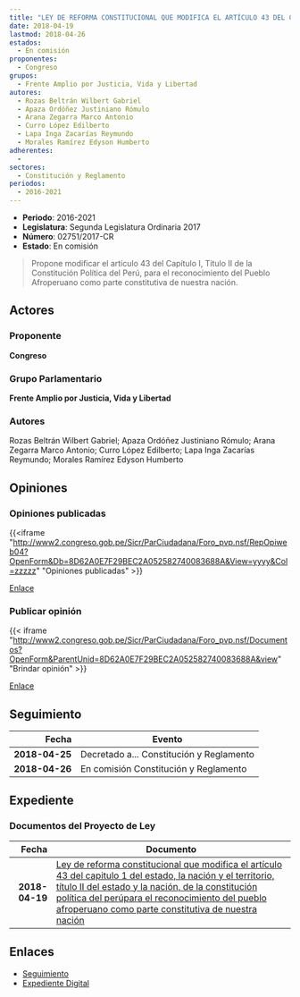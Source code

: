 ```yaml
---
title: "LEY DE REFORMA CONSTITUCIONAL QUE MODIFICA EL ARTÍCULO 43 DEL CAPÍTULO 1 DEL ESTADO, LA NACIÓN Y EL TERRITORIO, TÍTULO II DEL ESTADO Y LA NACIÓN, DE LA CONSTITUCIÓN POLÍTICA DEL PERÚ PARA EL RECONOCIMIENTO DEL PUEBLO AFROPERUANO COMO PARTE CONSTITUTIVA DE NUESTRA NACIÓN"
date: 2018-04-19
lastmod: 2018-04-26
estados: 
  - En comisión
proponentes: 
  - Congreso
grupos: 
  - Frente Amplio por Justicia, Vida y Libertad
autores: 
  - Rozas Beltrán Wilbert Gabriel
  - Apaza Ordóñez Justiniano Rómulo
  - Arana Zegarra Marco Antonio
  - Curro López Edilberto
  - Lapa Inga Zacarías Reymundo
  - Morales Ramírez Edyson Humberto
adherentes: 
  - 
sectores: 
  - Constitución y Reglamento
periodos: 
  - 2016-2021
---
```


- **Periodo**: 2016-2021
- **Legislatura**: Segunda Legislatura Ordinaria 2017
- **Número**: 02751/2017-CR
- **Estado**: En comisión

> Propone modificar el artículo 43 del Capítulo I, Título II de la Constitución Política del Perú, para el reconocimiento del Pueblo Afroperuano como parte constitutiva de nuestra nación.


## Actores

### Proponente

**Congreso**

### Grupo Parlamentario

**Frente Amplio por Justicia, Vida y Libertad**

### Autores

Rozas Beltrán Wilbert Gabriel; Apaza Ordóñez Justiniano Rómulo; Arana Zegarra Marco Antonio; Curro López Edilberto; Lapa Inga Zacarías Reymundo; Morales Ramírez Edyson Humberto


## Opiniones

### Opiniones publicadas

{{<iframe "http://www2.congreso.gob.pe/Sicr/ParCiudadana/Foro_pvp.nsf/RepOpiweb04?OpenForm&Db=8D62A0E7F29BEC2A052582740083688A&View=yyyy&Col=zzzzz" "Opiniones publicadas" >}}

[Enlace](http://www2.congreso.gob.pe/Sicr/ParCiudadana/Foro_pvp.nsf/RepOpiweb04?OpenForm&Db=8D62A0E7F29BEC2A052582740083688A&View=yyyy&Col=zzzzz)
### Publicar opinión

{{< iframe "http://www2.congreso.gob.pe/Sicr/ParCiudadana/Foro_pvp.nsf/Documentos?OpenForm&ParentUnid=8D62A0E7F29BEC2A052582740083688A&view" "Brindar opinión" >}}

[Enlace](http://www2.congreso.gob.pe/Sicr/ParCiudadana/Foro_pvp.nsf/Documentos?OpenForm&ParentUnid=8D62A0E7F29BEC2A052582740083688A&view)

## Seguimiento

| Fecha | Evento |
|------:|--------|
| **2018-04-25** | Decretado a... Constitución y Reglamento|
| **2018-04-26** | En comisión Constitución y Reglamento|


## Expediente


### Documentos del Proyecto de Ley

| Fecha | Documento |
|------:|--------|
| **2018-04-19** | [Ley de reforma constitucional que modifica el artículo 43 del capitulo 1 del estado, la nación y el territorio, título II del estado y la nación, de la constitución política del perúpara el reconocimiento del pueblo afroperuano como parte constitutiva de nuestra nación](http://www.leyes.congreso.gob.pe/Documentos/2016_2021/Proyectos_de_Ley_y_de_Resoluciones_Legislativas/PL0275120180419.pdf) |

## Enlaces 

- [Seguimiento](http://www2.congreso.gob.pe/Sicr/TraDocEstProc/CLProLey2016.nsf/f7fff46988ca05b1052578e100829cc7/68b09171e75a95bb05258275000a4f08?OpenDocument)
- [Expediente Digital](http://www2.congreso.gob.pe/Sicr/TraDocEstProc/CLProLey2016.nsf/f7fff46988ca05b1052578e100829cc7/68b09171e75a95bb05258275000a4f08?OpenDocument&Click=05257FB7005EB655.eb71d0cf91d8294e05256cdf006b5706/$Body/0.1C6C)
